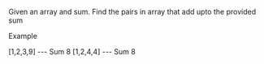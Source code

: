Given an array and sum. Find the pairs in array that add upto the provided sum

Example

[1,2,3,9]  --- Sum 8
[1,2,4,4]  --- Sum 8


